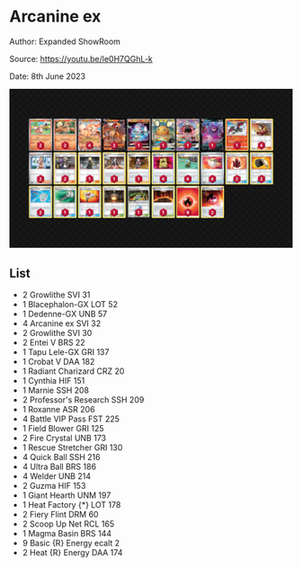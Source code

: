 # Arcanine ex

Author: Expanded ShowRoom

Source: <https://youtu.be/le0H7QGhL-k>

Date: 8th June 2023

![decklist](../../images/SVI/Arcanine%20ex/2-%20Arcanine%20ex.png)

## List

* 2 Growlithe SVI 31
* 1 Blacephalon-GX LOT 52
* 1 Dedenne-GX UNB 57
* 4 Arcanine ex SVI 32
* 2 Growlithe SVI 30
* 2 Entei V BRS 22
* 1 Tapu Lele-GX GRI 137
* 1 Crobat V DAA 182
* 1 Radiant Charizard CRZ 20
* 1 Cynthia HIF 151
* 1 Marnie SSH 208
* 2 Professor's Research SSH 209
* 1 Roxanne ASR 206
* 4 Battle VIP Pass FST 225
* 1 Field Blower GRI 125
* 2 Fire Crystal UNB 173
* 1 Rescue Stretcher GRI 130
* 4 Quick Ball SSH 216
* 4 Ultra Ball BRS 186
* 4 Welder UNB 214
* 2 Guzma HIF 153
* 1 Giant Hearth UNM 197
* 1 Heat Factory {*} LOT 178
* 2 Fiery Flint DRM 60
* 2 Scoop Up Net RCL 165
* 1 Magma Basin BRS 144
* 9 Basic {R} Energy ecalt 2
* 2 Heat {R} Energy DAA 174
